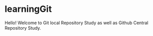 # learningGit
Hello! Welcome to Git local Repository Study as well as Github Central Repository Study.
